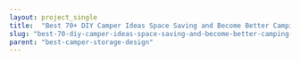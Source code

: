 ```yaml
---
layout: project_single
title:  "Best 70+ DIY Camper Ideas Space Saving and Become Better Camping Trailers"
slug: "best-70-diy-camper-ideas-space-saving-and-become-better-camping-trailers"
parent: "best-camper-storage-design"
---
```

 